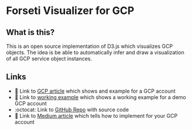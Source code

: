 # Forseti Visualizer for GCP

## What is this?  

This is an open source implementation of D3.js which visualizes GCP objects.  The idea is be able to automatically infer and draw a visualization of all GCP service object instances.

## Links
- :blue_book: Link to [GCP article](https://cloud.google.com/blog/products/identity-security/understand-gcp-organization-resource-hierarchies-with-forseti-visualizer) which shows and example for a GCP account
- :blue_book: Link to [working example](https://storage.googleapis.com/forsetiviz-external/gcp-arch-viz.html?source=post_page---------------------------) which shows a working example for a demo GCP account
- :octocat: Link to [GitHub Repo](https://github.com/forseti-security/forseti-visualizer) with source code
- :blue_book: Link to [Medium article](https://medium.com/google-cloud/visualize-gcp-architecture-using-forseti-2-0-and-d3-js-ffc8fdf59450) which tells how to implement for your GCP account

